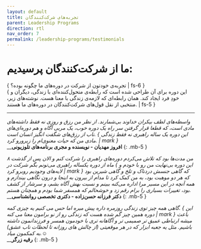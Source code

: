 ```yaml
---
layout: default
title: تجربه‌های شرکت‌کنندگان
parent: Leadership Programs
direction: rtl
nav_order: 7
permalink: /leadership-programs/testimonials
---
```


# ما از شرکت‌کنندگان پرسیدیم:
{ تجربه‌ی خودتون از شرکت در دوره‌های ما چگونه بوده؟ | fs-6 }  
{ این دوره برای آن طراحی شده است که رابطه‌ی متحول‌کننده‌ای با زندگی، دیگران و خودِ فرد ایجاد کند. همان رابطه‌ای که لازمه‌ی زندگی با معنا هست. نوشته‌های زیر، منتخبی از نقل قول‌های شرکت‌کنندگان در دوره‌های ما هستند. | fs-5 }

---


_واسطه‌های لطف بیکران خداوند بی‌شمارند. از نظر من رزق و روزی نه فقط داشته‌های مادی است، که قطعا قرار گرفتن سر راه یک دوره خوب، یک مربی آگاه و هم دوره‌ای‌های ناب از رزق‌های شگفت انگیز انسان است. { این دوره یک ساله راهبری نه فقط زندگی مادی من که حیات معنوی‌ام را زیرورو کرد. | mark }_  
__**افروز مهدیان - نویسنده و مجری برنامه‌های تلوزیونی** {: .mb-5 }


_من مدت‌ها بود که تلاش می‌کردم دوره‌های راهبری را شرکت کنم و الان پس از گذشت ۸ ماه از دوره یکساله راهبری می‌تونم بگم شرکت در { این دوره بی‌نهایت من رو با خودم و لایه‌های وجودیم روبرو کرد | mark } که گاهی جنسش دردناک و تلخ و گاهی شیرین بود که هر دو موهبت بود، به من کمک کرد تا مدام از بیرون به اینجا و درون نگاهی بیندازم و همه آنچه در این مسیر مرا اداره می‌کنه ببینم و نسبت بهش آگاه بشم، و سرشار از کشف بود، تغییرات بسیاری را برام رقم زد و خوشحالم که همسفر شما بودم و همچنان هستم._  
__**دکتر فرزانه حسن‌زاده - دکتری تخصصی روانشناسی** {: .mb-5 }


_گاهی همه چیز توی زندگی روزمره داره پیش میره اما حس می کنیم یه چیزی کمه. { این دوره همین چیز گم شده هست که زندگی رو از نو برامون معنا می کنه | mark } باعث میشه ارتباطی عمیق تر صمیمی تر و آگاهانه تری با خودمون همسر و فرزندانمون داشته باشیم. مثل یه جعبه ابزار که در هر موقعیتی (از چالش های روزانه تا لحظات ناب عشق) به کمکمون میاد.☺️_  
__**رقیه زرگر** {: .mb-5 }

